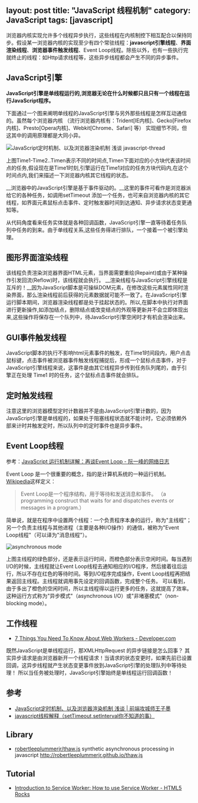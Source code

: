 layout: post
title: "JavaScript 线程机制"
category: JavaScript
tags: [javascript]
---

浏览器内核实现允许多个线程异步执行，这些线程在内核制控下相互配合以保持同步。假设某一浏览器内核的实现至少有四个常驻线程：__javascript引擎线程__、__界面渲染线程__、__浏览器事件触发线程__、Event Loop线程。除些以外，也有一些执行完就终止的线程：如Http请求线程等，这些异步线程都会产生不同的异步事件。

<!--more-->

##  JavaScript引擎

__JavaScript引擎是单线程运行的,浏览器无论在什么时候都只且只有一个线程在运行JavaScript程序。__

下面通过一个图来阐明单线程的JavaScript引擎与另外那些线程是怎样互动通信的。虽然每个浏览器内核 （流行浏览器内核有：Trident[IE内核]、Gecko[Firefox内核]、Presto[Opera内核]、Webkit[Chrome、Safari] 等） 实现细节不同，但这其中的调用原理都是大同小异。

![JavaScript定时机制、以及浏览器渲染机制 浅谈 javascript-thread](http://johnnyimages.qiniudn.com//javascript-thread.png)

上图Time1-Time2..Timen表示不同的时间点,Timen下面对应的小方块代表该时间点的任务,假设现在是Time1时刻,引擎运行在Time1对应的任务方块代码内,在这个时间点内,我们来描述一下浏览器内核其它线程的状态。

__浏览器中的JavaScript引擎是基于事件驱动的。__这里的事件可看作是浏览器派给它的各种任务，如调用setTimeout 添加一个任务，也可来自浏览器内核的其它线程，如界面元素鼠标点击事件、定时触发器时间到达通知、异步请求状态变更通知等。

从代码角度看来任务实体就是各种回调函数，JavaScript引擎一直等待着任务队列中任务的到来。由于单线程关系,这些任务得进行排队，一个接着一个被引擎处理。

## 图形界面渲染线程

该线程负责渲染浏览器界面HTML元素，当界面需要重绘(Repaint)或由于某种操作引发回流(Reflow)时，该线程就会执行。
__渲染线程与JavaScript引擎线程是互斥的！__因为JavaScript脚本是可操纵DOM元素，在修改这些元素属性同时渲染界面，那么渲染线程前后获得的元素数据就可能不一致了。在JavaScript引擎运行脚本期间，浏览器渲染线程都是处于挂起状态的。所以,在脚本中执行对界面进行更新操作,如添加结点，删除结点或改变结点的外观等更新并不会立即体现出来,这些操作将保存在一个队列中，待JavaScript引擎空闲时才有机会渲染出来。

## GUI事件触发线程

JavaScript脚本的执行不影响html元素事件的触发，在Time1时间段内，用户点击鼠标键，点击事件被浏览器事件触发线程捕捉后，形成一个鼠标点击事件，对于JavaScript引擎线程来说，这事件是由其它线程异步传到任务队列尾的，由于引擎正在处理 Time1 时的任务，这个鼠标点击事件就会排队。

## 定时触发线程

注意这里的浏览器模型定时计数器并不是由JavaScript引擎计数的，因为JavaScript引擎是单线程的，如果处于阻塞线程状态就不能计时，它必须依赖外部来计时并触发定时，所以队列中的定时事件也是异步事件。

## Event Loop线程

参考：[JavaScript 运行机制详解：再谈Event Loop - 阮一峰的网络日志](http://www.ruanyifeng.com/blog/2014/10/event-loop.html)

Event Loop 是一个很重要的概念，指的是计算机系统的一种运行机制。[Wikipedia](http://en.wikipedia.org/wiki/Event_loop)这样定义：

> Event Loop是一个程序结构，用于等待和发送消息和事件。 （a programming construct that waits for and dispatches events or messages in a program.）

简单说，就是在程序中设置两个线程：一个负责程序本身的运行，称为"主线程"；另一个负责主线程与其他进程（主要是各种I/O操作）的通信，被称为"Event Loop线程"（可以译为"消息线程"）。

![asynchronous mode](http://image.beekka.com/blog/201310/2013102004.png)

上图主线程的绿色部分，还是表示运行时间，而橙色部分表示空闲时间。每当遇到I/O的时候，主线程就让Event Loop线程去通知相应的I/O程序，然后接着往后运行，所以不存在红色的等待时间。等到I/O程序完成操作，Event Loop线程再把结果返回主线程。主线程就调用事先设定的回调函数，完成整个任务。
可以看到，由于多出了橙色的空闲时间，所以主线程得以运行更多的任务，这就提高了效率。这种运行方式称为"异步模式"（asynchronous I/O）或"非堵塞模式"（non-blocking mode）。

## 工作线程

- [7 Things You Need To Know About Web Workers - Developer.com](http://www.developer.com/lang/jscript/7-things-you-need-to-know-about-web-workers.html)

既然JavaScript是单线程运行，那XMLHttpRequest 的异步链接是怎么回事？
其实异步请求是由浏览器新开一个线程请求！当请求的状态变更时，如果先前已设置回调，这异步线程就产生状态变更事件放到JavaScript引擎的处理队列中等待处理！
所以当任务被处理时，JavaScript引擎始终是单线程运行回调函数！

## 参考

- [JavaScript定时机制、以及浏览器渲染机制 浅谈 | 前端攻城师王子墨](http://julying.com/blog/javascript-settimeout-thread/)
- [javascript线程解释（setTimeout,setInterval你不知道的事）](http://www.iamued.com/qianduan/1645.html)

## Library

- [robertleeplummerjr/thaw.js](https://github.com/robertleeplummerjr/thaw.js) synthetic asynchronous processing in javascript <http://robertleeplummerjr.github.io/thaw.js>

## Tutorial

- [Introduction to Service Worker: How to use Service Worker - HTML5 Rocks](http://www.html5rocks.com/en/tutorials/service-worker/introduction/)
